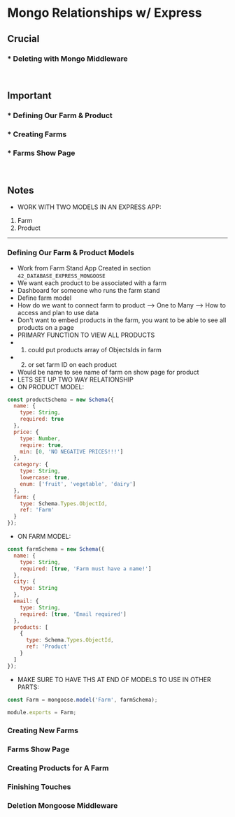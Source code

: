 # Mongo Relationships w/ Express

## Crucial 

### * Deleting with Mongo Middleware

<br>

## Important 

### * Defining Our Farm & Product
### * Creating Farms
### * Farms Show Page

<br>

## Notes
- WORK WITH TWO MODELS IN AN EXPRESS APP:
1. Farm
2. Product

<hr>

### Defining Our Farm & Product Models
- Work from Farm Stand App Created in section `42_DATABASE_EXPRESS_MONGOOSE`
- We want each product to be associated with a farm
- Dashboard for someone who runs the farm stand
- Define farm model
- How do we want to connect farm to product --> One to Many --> How to access and plan to use data
- Don't want to embed products in the farm, you want to be able to see all products on a page
- PRIMARY FUNCTION TO VIEW ALL PRODUCTS
- 1. could put products array of ObjectsIds in farm
- 2. or set farm ID on each product
- Would be name to see name of farm on show page for product
- LETS SET UP TWO WAY RELATIONSHIP
- ON PRODUCT MODEL:
```js
const productSchema = new Schema({
  name: {
    type: String,
    required: true
  },
  price: {
    type: Number,
    require: true,
    min: [0, 'NO NEGATIVE PRICES!!!']
  },
  category: {
    type: String,
    lowercase: true,
    enum: ['fruit', 'vegetable', 'dairy']
  },
  farm: {
    type: Schema.Types.ObjectId,
    ref: 'Farm'
  }
});
```
- ON FARM MODEL: 
```js
const farmSchema = new Schema({
  name: {
    type: String,
    required: [true, 'Farm must have a name!']
  },
  city: {
    type: String
  },
  email: {
    type: String,
    required: [true, 'Email required']
  },
  products: [
    {
      type: Schema.Types.ObjectId,
      ref: 'Product'
    }
  ]
});
```

- MAKE SURE TO HAVE THS AT END OF MODELS TO USE IN OTHER PARTS:
```js
const Farm = mongoose.model('Farm', farmSchema);
 
module.exports = Farm;
```
### Creating New Farms

### Farms Show Page

### Creating Products for A Farm

### Finishing Touches

### Deletion Mongoose Middleware